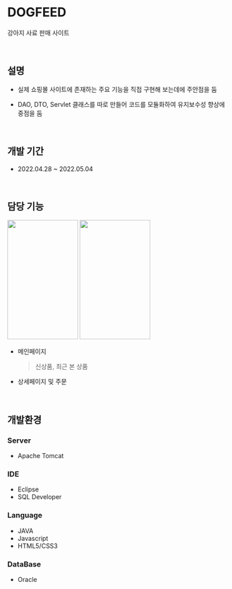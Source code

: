 #  DOGFEED
강아지 사료 판매 사이트


<br>

## 설명
* 실제 쇼핑몰 사이트에 존재하는 주요 기능을 직접 구현해 보는데에 주안점을 둠

* DAO, DTO, Servlet 클래스를 따로 만들어 코드를 모듈화하여 유지보수성 향상에 중점을 둠


<br>

## 개발 기간
* 2022.04.28 ~ 2022.05.04 


<br>

## 담당 기능


<img src="https://user-images.githubusercontent.com/64256411/183471453-c1e4c61c-cb1d-41e7-8c9a-3c38db0a9614.png" width="160" height="270">   <img src="https://user-images.githubusercontent.com/64256411/183471888-3b2613f2-5e1b-4814-a084-8945ed935363.png" width="160" height="270">  
* 메인페이지
  > 신상품, 최근 본 상품
* 상세페이지 및 주문


<br>

## 개발환경

### Server
* Apache Tomcat

### IDE
* Eclipse
* SQL Developer

### Language
* JAVA 
* Javascript
* HTML5/CSS3


### DataBase
* Oracle



<br>
